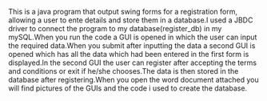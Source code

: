 This is a java program that output swing forms for a registration form, allowing a user to ente details and store them in a database.I used a JBDC driver to connect the program to my database(register_db) in my mySQL.When you run the code a GUI is opened in which the user can input the required data.When you submit after inputting the data a second GUI is opened which has all the data which had been entered in the first form is displayed.In the second GUI the user can register after accepting the terms and conditions or exit if he/she chooses.The data is then stored in the database after registering.When you open the word document attached you will find pictures of the GUIs and the code i used to create the database.
